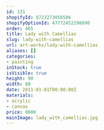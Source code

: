 ```yaml
---
id: 131
shopifyId: 8723273056586
shopifyOptionId: 47772452290890
order: 465
title: Lady with Camellias
slug: lady-with-camellias
url: art-works/lady-with-camellias
aliases: []
categories:
- painting
inStock: true
isVisible: true
height: 90
width: 80
date: 2011-01-01T00:00:00Z
materials:
- acrylic
- canvas
price: 8000
mainImage: lady_with_camellias.jpg
---
```

